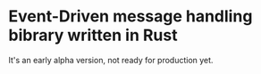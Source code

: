 # Event-Driven message handling bibrary written in Rust

It's an early alpha version, not ready for production yet.